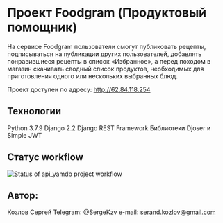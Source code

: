 # Проект Foodgram (Продуктовый помощник)

На сервисе Foodgram пользователи смогут публиковать рецепты, подписываться на публикации других пользователей, добавлять понравившиеся рецепты в список «Избранное», а перед походом в магазин скачивать сводный список продуктов, необходимых для приготовления одного или нескольких выбранных блюд.

Проект доступен по адресу: http://62.84.118.254


## Технологии
Python 3.7.9
Django 2.2
Django REST Framework
Библиотеки Djoser и Simple JWT

## Статус workflow
![Status of api_yamdb project workflow](https://github.com/Sergey-K2/foodgram-project-react/actions/workflows/foodgram.yaml/badge.svg?event=push)



## Автор:
Козлов Сергей 
Telegram: @SergeKzv
e-mail: serand.kozlov@gmail.com

